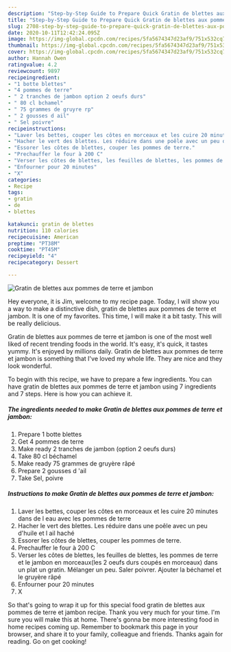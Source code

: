 ```yaml
---
description: "Step-by-Step Guide to Prepare Quick Gratin de blettes aux pommes de terre et jambon"
title: "Step-by-Step Guide to Prepare Quick Gratin de blettes aux pommes de terre et jambon"
slug: 2708-step-by-step-guide-to-prepare-quick-gratin-de-blettes-aux-pommes-de-terre-et-jambon
date: 2020-10-11T12:42:24.095Z
image: https://img-global.cpcdn.com/recipes/5fa5674347d23af9/751x532cq70/gratin-de-blettes-aux-pommes-de-terre-et-jambon-photo-principale-de-la-recette.jpg
thumbnail: https://img-global.cpcdn.com/recipes/5fa5674347d23af9/751x532cq70/gratin-de-blettes-aux-pommes-de-terre-et-jambon-photo-principale-de-la-recette.jpg
cover: https://img-global.cpcdn.com/recipes/5fa5674347d23af9/751x532cq70/gratin-de-blettes-aux-pommes-de-terre-et-jambon-photo-principale-de-la-recette.jpg
author: Hannah Owen
ratingvalue: 4.2
reviewcount: 9897
recipeingredient:
- "1 botte blettes"
- "4 pommes de terre"
- " 2 tranches de jambon option 2 oeufs durs"
- " 80 cl bchamel"
- " 75 grammes de gruyre rp"
- " 2 gousses d ail"
- " Sel poivre"
recipeinstructions:
- "Laver les bettes, couper les côtes en morceaux et les cuire 20 minutes dans de l eau avec les pommes de terre"
- "Hacher le vert des blettes. Les réduire dans une poêle avec un peu d&#39;huile et l ail haché"
- "Essorer les côtes de blettes, couper les pommes de terre."
- "Prechauffer le four à 200 C"
- "Verser les côtes de blettes, les feuilles de blettes, les pommes de terre et le jambon en morceaux(les 2 oeufs durs coupés en morceaux) dans un plat un gratin. Mélanger un peu. Saler poivrer. Ajouter la béchamel et le gruyère râpé"
- "Enfourner pour 20 minutes"
- "X"
categories:
- Recipe
tags:
- gratin
- de
- blettes

katakunci: gratin de blettes 
nutrition: 110 calories
recipecuisine: American
preptime: "PT38M"
cooktime: "PT45M"
recipeyield: "4"
recipecategory: Dessert

---
```



![Gratin de blettes aux pommes de terre et jambon](https://img-global.cpcdn.com/recipes/5fa5674347d23af9/751x532cq70/gratin-de-blettes-aux-pommes-de-terre-et-jambon-photo-principale-de-la-recette.jpg)

Hey everyone, it is Jim, welcome to my recipe page. Today, I will show you a way to make a distinctive dish, gratin de blettes aux pommes de terre et jambon. It is one of my favorites. This time, I will make it a bit tasty. This will be really delicious.

Gratin de blettes aux pommes de terre et jambon is one of the most well liked of recent trending foods in the world. It's easy, it's quick, it tastes yummy. It's enjoyed by millions daily. Gratin de blettes aux pommes de terre et jambon is something that I've loved my whole life. They are nice and they look wonderful.




To begin with this recipe, we have to prepare a few ingredients. You can have gratin de blettes aux pommes de terre et jambon using 7 ingredients and 7 steps. Here is how you can achieve it.

<!--inarticleads1-->

##### The ingredients needed to make Gratin de blettes aux pommes de terre et jambon:

1. Prepare 1 botte blettes
1. Get 4 pommes de terre
1. Make ready  2 tranches de jambon (option 2 oeufs durs)
1. Take  80 cl béchamel
1. Make ready  75 grammes de gruyère râpé
1. Prepare  2 gousses d &#39;ail
1. Take  Sel, poivre




<!--inarticleads2-->

##### Instructions to make Gratin de blettes aux pommes de terre et jambon:

1. Laver les bettes, couper les côtes en morceaux et les cuire 20 minutes dans de l eau avec les pommes de terre
1. Hacher le vert des blettes. Les réduire dans une poêle avec un peu d&#39;huile et l ail haché
1. Essorer les côtes de blettes, couper les pommes de terre.
1. Prechauffer le four à 200 C
1. Verser les côtes de blettes, les feuilles de blettes, les pommes de terre et le jambon en morceaux(les 2 oeufs durs coupés en morceaux) dans un plat un gratin. Mélanger un peu. Saler poivrer. Ajouter la béchamel et le gruyère râpé
1. Enfourner pour 20 minutes
1. X




So that's going to wrap it up for this special food gratin de blettes aux pommes de terre et jambon recipe. Thank you very much for your time. I'm sure you will make this at home. There's gonna be more interesting food in home recipes coming up. Remember to bookmark this page in your browser, and share it to your family, colleague and friends. Thanks again for reading. Go on get cooking!
